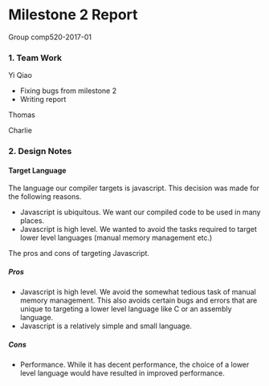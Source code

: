 # Milestone 2 Report
Group comp520-2017-01

### 1. Team Work
Yi Qiao
* Fixing bugs from milestone 2
* Writing report

Thomas

Charlie

### 2. Design Notes

#### Target Language  

The language our compiler targets is javascript. This decision was made for the following reasons.
* Javascript is ubiquitous. We want our compiled code to be used in many places.
* Javascript is high level. We wanted to avoid the tasks required to target lower level languages (manual memory management etc.)

The pros and cons of targeting Javascript.

##### Pros
* Javascript is high level. We avoid the somewhat tedious task of manual memory management. This also avoids certain bugs and errors that are unique to targeting a lower level language like C or an assembly language.
* Javascript is a relatively simple and small language.


##### Cons
* Performance. While it has decent performance, the choice of a lower level language would have resulted in improved performance.
